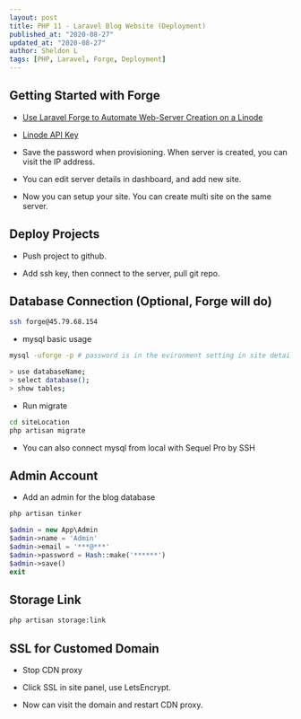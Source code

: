 ```yaml
---
layout: post
title: PHP 11 - Laravel Blog Website (Deployment)
published_at: "2020-08-27"
updated_at: "2020-08-27"
author: Sheldon L
tags: [PHP, Laravel, Forge, Deployment]
---
```


## Getting Started with Forge

- [Use Laravel Forge to Automate Web-Server Creation on a Linode](https://www.linode.com/docs/applications/configuration-management/use-laravel-forge-to-automate-web-server-creation-on-a-linode/)

- [Linode API Key](https://www.linode.com/docs/platform/api/api-key/)

- Save the password when provisioning. When server is created, you can visit the IP address.

- You can edit server details in dashboard, and add new site.

- Now you can setup your site. You can create multi site on the same server.

## Deploy Projects

- Push project to github.

- Add ssh key, then connect to the server, pull git repo.

## Database Connection (Optional, Forge will do)

```bash
ssh forge@45.79.68.154
```

- mysql basic usage

```bash
mysql -uforge -p # password is in the evironment setting in site details

> use databaseName;
> select database();
> show tables;
```

- Run migrate 

```bash
cd siteLocation
php artisan migrate
```

- You can also connect mysql from local with Sequel Pro by SSH

## Admin Account

- Add an admin for the blog database

```bash
php artisan tinker
```

```php
$admin = new App\Admin
$admin->name = 'Admin'
$admin->email = '***@***'
$admin->password = Hash::make('******')
$admin->save()
exit
```

## Storage Link

```bash
php artisan storage:link
```

## SSL for Customed Domain

- Stop CDN proxy

- Click SSL in site panel, use LetsEncrypt.

- Now can visit the domain and restart CDN proxy.

